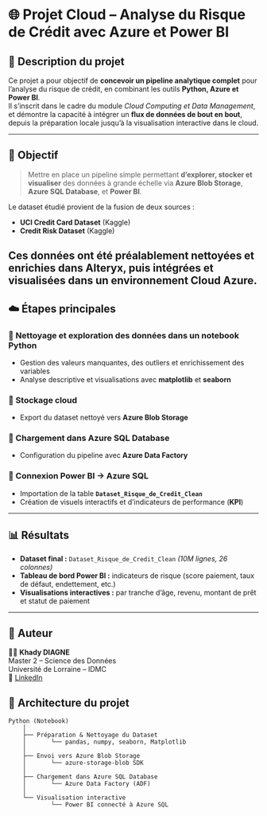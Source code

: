 # 🌐 Projet Cloud – Analyse du Risque de Crédit avec Azure et Power BI

## 📘 Description du projet
Ce projet a pour objectif de **concevoir un pipeline analytique complet** pour l’analyse du risque de crédit, en combinant les outils **Python, Azure et Power BI**.  
Il s’inscrit dans le cadre du module *Cloud Computing et Data Management*, et démontre la capacité à intégrer un **flux de données de bout en bout**, depuis la préparation locale jusqu’à la visualisation interactive dans le cloud.

---

## 🎯 Objectif
> Mettre en place un pipeline simple permettant **d’explorer, stocker et visualiser** des données à grande échelle via **Azure Blob Storage**, **Azure SQL Database**, et **Power BI**.

Le dataset étudié provient de la fusion de deux sources :
- **UCI Credit Card Dataset** (Kaggle)
- **Credit Risk Dataset** (Kaggle)

Ces données ont été préalablement **nettoyées et enrichies dans Alteryx**, puis intégrées et visualisées dans un environnement Cloud Azure.
---
## ☁️ Étapes principales

### 🔹 Nettoyage et exploration des données dans un notebook Python
- Gestion des valeurs manquantes, des outliers et enrichissement des variables  
- Analyse descriptive et visualisations avec **matplotlib** et **seaborn**

### 🔹 Stockage cloud
- Export du dataset nettoyé vers **Azure Blob Storage**

### 🔹 Chargement dans Azure SQL Database
- Configuration du pipeline avec **Azure Data Factory**

### 🔹 Connexion Power BI → Azure SQL
- Importation de la table **`Dataset_Risque_de_Credit_Clean`**  
- Création de visuels interactifs et d’indicateurs de performance (**KPI**)

---

## 📊 Résultats
- **Dataset final :** `Dataset_Risque_de_Credit_Clean` *(10M lignes, 26 colonnes)*  
- **Tableau de bord Power BI :** indicateurs de risque (score paiement, taux de défaut, endettement, etc.)  
- **Visualisations interactives :** par tranche d’âge, revenu, montant de prêt et statut de paiement

---

## 📎 Auteur
👩‍💻 **Khady DIAGNE**  
Master 2 – Science des Données  
Université de Lorraine – IDMC  
🔗 [LinkedIn](https://www.linkedin.com/in/khadydiagne/)

## 🧱 Architecture du projet

```text
Python (Notebook)
    │
    ├── Préparation & Nettoyage du Dataset
    │       └── pandas, numpy, seaborn, Matplotlib
    │
    ├── Envoi vers Azure Blob Storage
    │       └── azure-storage-blob SDK
    │
    ├── Chargement dans Azure SQL Database
    │       └── Azure Data Factory (ADF)
    │
    └── Visualisation interactive
            └── Power BI connecté à Azure SQL


